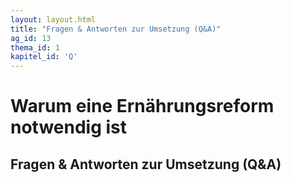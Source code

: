 ```yaml
---
layout: layout.html
title: "Fragen & Antworten zur Umsetzung (Q&A)"
ag_id: 13
thema_id: 1
kapitel_id: 'Q'
---
```


# Warum eine Ernährungsreform notwendig ist

## Fragen & Antworten zur Umsetzung (Q&A)
